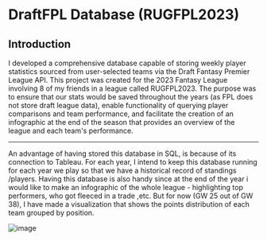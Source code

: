 # DraftFPL Database (RUGFPL2023)
## Introduction
I developed a comprehensive database capable of storing weekly player statistics sourced from user-selected teams via the Draft Fantasy Premier League API. This project was created for the 2023 Fantasy League involving 8 of my friends in a league called RUGFPL2023. The purpose was to ensure that our stats would be saved throughout the years (as FPL does not store draft league data), enable functionality of querying player comparisons and team performance, and facilitate the creation of an infographic at the end of the season that provides an overview of the league and each team's performance.
___
An advantage of having stored this database in SQL, is because of its connection
to Tableau. For each year, I intend to keep this database running for each year we play
so that we have a historical record of standings /players. Having this database is also handy
since at the end of the year i would like to make an infographic of the whole league - highlighting
top performers, who got fleeced in a trade ,etc. But for now (GW 25 out of GW 38), I have made a visualization that 
shows the points distribution of each team grouped by position.

![image](https://github.com/amboym/DraftFPLDB/assets/162647158/cf636c3c-7c87-431b-905a-67d3adf52f54)
